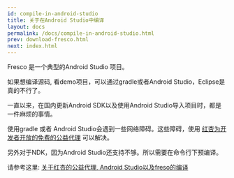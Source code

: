 ```yaml
---
id: compile-in-android-studio
title: 关于在Android Studio中编译
layout: docs
permalink: /docs/compile-in-android-studio.html
prev: download-fresco.html
next: index.html
---
```


Fresco 是一个典型的Android Studio 项目。

如果想编译源码, 看demo项目，可以通过gradle或者Android Studio，Eclipse是真的不行了。

一直以来，在国内更新Android SDK以及使用Android Studio导入项目时，都是一件麻烦的事情。

使用gradle 或者 Android Studio会遇到一些网络障碍。这些障碍，使用 [红杏为开发者开放的免费的公益代理](http://www.liaohuqiu.net/cn/posts/about-red-apricot-and-compiling-fresco/) 可以解决。

另外对于NDK，因为Android Studio还支持不够。所以需要在命令行下预编译。

请参考这里: [关于红杏的公益代理, Android Studio以及freso的编译](http://www.liaohuqiu.net/cn/posts/about-red-apricot-and-compiling-fresco/)
